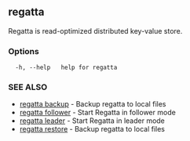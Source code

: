 ## regatta

Regatta is read-optimized distributed key-value store.

### Options

```
  -h, --help   help for regatta
```

### SEE ALSO

* [regatta backup](regatta_backup.md)	 - Backup regatta to local files
* [regatta follower](regatta_follower.md)	 - Start Regatta in follower mode
* [regatta leader](regatta_leader.md)	 - Start Regatta in leader mode
* [regatta restore](regatta_restore.md)	 - Backup regatta to local files

